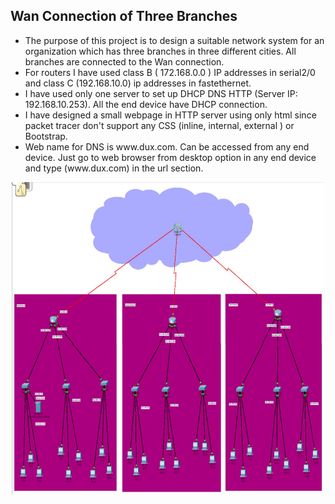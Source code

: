 <!DOCTYPE html>
<html>
<body>

  <h2>Wan Connection of Three Branches</h2>

  <ul>
    <li>The purpose of this project is to design a suitable network system for an organization which has three branches in three different cities. All branches are connected to the Wan connection.
    </li>
    <li>For routers I have used class B ( 172.168.0.0 ) IP addresses in serial2/0 and class C (192.168.10.0) ip addresses in fastethernet.
    </li>
    <li>I have used only one server to set up DHCP DNS HTTP (Server IP: 192.168.10.253). All the end device have DHCP connection.
    </li>
    <li>I have designed a small webpage in HTTP server using only html since packet tracer don't support any CSS (inline, internal, external ) or Bootstrap.
    </li>
    <li>Web name for DNS is www.dux.com. Can be accessed from any end device. Just go to web browser from desktop option in any end device and type (www.dux.com) in the url section.
    </li>
  </ul> 
 <center>
  	<img src="Screenshot of Setup.jpg" width="500" height="500">
 </center> 

</body>
</html>